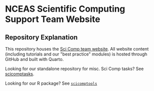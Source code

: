 # NCEAS Scientific Computing Support Team Website

## Repository Explanation

This repository houses the [Sci Comp team website](https://nceas.github.io/scicomp.github.io/). All website content (including tutorials and our "best practice" modules) is hosted through GitHub and built with Quarto.

Looking for our standalone repository for misc. Sci Comp tasks? See [scicomptasks](https://github.com/NCEAS/scicomptasks).

Looking for our R package? See [`scicomptools`](https://github.com/NCEAS/scicomptools)
